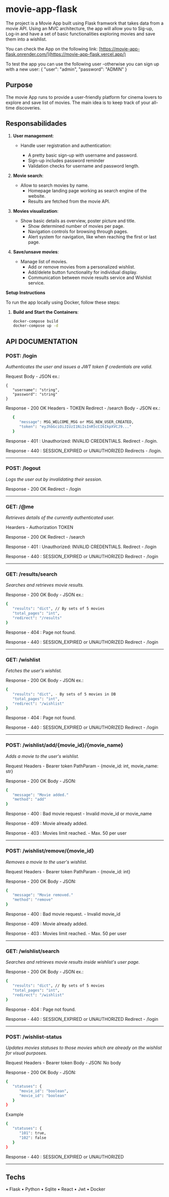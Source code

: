 
# movie-app-flask

The project is a Movie App built using Flask framwork that takes data from a movie API. Using an MVC architecture, the app will allow you to Sig-up, Log-in and have a set of basic functionalities exploring movies and save them into a wishlist.

You can check the App on the following link: [https://movie-app-flask.onrender.com/](https://movie-app-flask.vercel.app/)

To test the app you can use the following user -otherwise you can sign up with a new user:
{
   "user": "admin",
   "password": "ADMIN"
}

## Purpose

The movie App runs to provide a user-friendly platform for cinema lovers to explore and save list of movies.
The main idea is to keep track of your all-time discoveries.

## Responsabilidades

1. **User management**:
   - Handle user registration and authentication:

      - A pretty basic sign-up with username and password.
      - Sign-up includes password reminder
      - Validation checks for username and password length.

2. **Movie search**:
   - Allow to search movies by name.
      - Homepage landing page working as search engine of the website.
      - Results are fetched from the movie API.

3. **Movies visualization**:
   - Show basic details as overview, poster picture and title.
      - Show determined number of movies per page.
      - Navigation controls for browsing through pages.
      - Alert system for navigation, like when reaching the first or last page.
   
4. **Save/unsave movies**: 
   - Manage list of movies.
      - Add or remove movies from a personalized wishlist.
      - Add/delete button functionality for individual display.
      - Communication between movie results service and Wishlist service.

**Setup Instructions**

To run the app locally using Docker, follow these steps:

1. **Build and Start the Containers**:
   ```bash
   docker-compose build
   docker-compose up -d

## API DOCUMENTATION

### POST: /login

_Authenticates the user and issues a JWT token if credentials are valid._

Request
Body - JSON ex.: 

    {
       "username": "string",
       "password": "string"
    }

Response - 200 OK
Headers - TOKEN
Redirect - /search
Body - JSON ex.:
```bash
   {
      "message": MSG_WELCOME_MSG or MSG_NEW_USER_CREATED,
      "token": "eyJhbGciOiJIUzI1NiIsInR5cCI6IkpXVCJ9..."
   }
```
Response - 401 : Unauthorized: INVALID CREDENTIALS. 
Redirect - /login.

Response - 440 : SESSION_EXPIRED or UNAUTHORIZED
Redirects - /login.

---
### POST: /logout
 
_Logs the user out by invalidating their session._

Response - 200 OK
Redirect - /login

---
### GET: /@me

_Retrieves details of the currently authenticated user._

Hearders - Authorization TOKEN

Response - 200 OK
Redirect - /search

Response - 401 : Unauthorized: INVALID CREDENTIALS. 
Redirect - /login

Response - 440 : SESSION_EXPIRED or UNAUTHORIZED
Redirect - /login

---
### GET: /results/search

_Searches and retrieves movie results._

Response - 200 OK
Body - JSON ex.:
```bash
{
   "results": "dict", // By sets of 5 movies
   "total_pages": "int",
   "redirect": "/results"
}
```

Response - 404 : Page not found.

Response - 440 : SESSION_EXPIRED or UNAUTHORIZED
Redirect - /login

---
### GET: /wishlist

_Fetches the user's wishlist._

Response - 200 OK
Body - JSON ex.:
```bash
{
   "results": "dict", - By sets of 5 movies in DB
   "total_pages": "int",
   "redirect": "/wishlist"
}
```
Response - 404 : Page not found.

Response - 440 : SESSION_EXPIRED or UNAUTHORIZED
Redirect - /login

---
### POST: /wishlist/add/{movie_id}/{movie_name}

_Adds a movie to the user's wishlist._

Request 
Headers - Bearer token
PathParam - {movie_id: int, movie_name: str}

Response - 200 OK 
Body - JSON: 
```bash
{
   "message": "Movie added."
   "method": "add"
}
```
Response - 400 : Bad movie request - Invalid movie_id or movie_name

Response - 409 : Movie already added.

Response - 403 : Movies limit reached. - Max. 50 per user

---
### POST: /wishlist/remove/{movie_id}

_Removes a movie to the user's wishlist._

Request
Headers - Bearer token
PathParam - {movie_id: int}

Response - 200 OK 
Body - JSON: 
```bash
{
   "message": "Movie removed."
   "method": "remove"
}
```
Response - 400 : Bad movie request. - Invalid movie_id

Response - 409 : Movie already added.

Response - 403 : Movies limit reached. - Max. 50 per user

---
### GET: /wishlist/search

_Searches and retrieves movie results inside wishlist's user page._

Response - 200 OK
Body - JSON ex.:
```bash
{
   "results": "dict", // By sets of 5 movies
   "total_pages": "int",
   "redirect": "/wishlist"
}
```
Response - 404 : Page not found.

Response - 440 : SESSION_EXPIRED or UNAUTHORIZED
Redirect - /login

---
### POST: /wishlist-status

_Updates movies statuses to those movies which are already on the wishlist for visual purposes._

Request
Headers - Bearer token
Body - JSON: No body

Response - 200 OK 
Body - JSON: 
```bash
{
   "statuses": {
      "movie_id": "boolean",
      "movie_id": "boolean"
   }
}
```
Example
```bash
{
   "statuses": {
      "101": true,
      "102": false
   }
}
```
Response - 440 : SESSION_EXPIRED or UNAUTHORIZED

--------------------------------------------

## Techs

• Flask
• Python
• Sqlite
• React
• Jwt
• Docker

